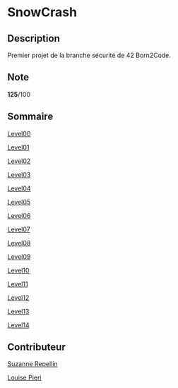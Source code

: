 # SnowCrash

## Description

Premier projet de la branche sécurité de 42 Born2Code.

## Note

**125**/100

## Sommaire

[Level00](/level00/Ressources)

[Level01](/level01/Ressources)

[Level02](/level02/Ressources)

[Level03](/level03/ressources)

[Level04](/level04/ressources)

[Level05](/level05/ressources)

[Level06](/level06/ressources)

[Level07](/level07/Ressources)

[Level08](/level08/Ressources)

[Level09](/level09/Ressources)

[Level10](/level10/Ressources)

[Level11](/level11/Ressources)

[Level12](/level12/Ressources)

[Level13](/level13/Ressources)

[Level14](/level14/Ressources)

## Contributeur

[Suzanne Repellin](https://github.com/SuzanneRepellin)

[Louise Pieri](https://github.com/lpieri)
